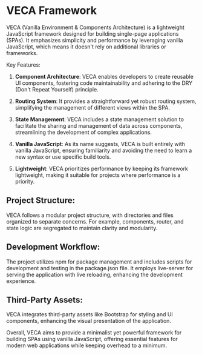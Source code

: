 # VECA Framework
VECA (Vanilla Environment & Components Architecture) is a lightweight JavaScript framework designed for building single-page applications (SPAs). It emphasizes simplicity and performance by leveraging vanilla JavaScript, which means it doesn't rely on additional libraries or frameworks.

Key Features:

1. **Component Architecture**: VECA enables developers to create reusable UI components, fostering code maintainability and adhering to the DRY (Don't Repeat Yourself) principle.

2. **Routing System**: It provides a straightforward yet robust routing system, simplifying the management of different views within the SPA.

3. **State Management**: VECA includes a state management solution to facilitate the sharing and management of data across components, streamlining the development of complex applications.

4. **Vanilla JavaScript**: As its name suggests, VECA is built entirely with vanilla JavaScript, ensuring familiarity and avoiding the need to learn a new syntax or use specific build tools.

5. **Lightweight**: VECA prioritizes performance by keeping its framework lightweight, making it suitable for projects where performance is a priority.

## Project Structure:

VECA follows a modular project structure, with directories and files organized to separate concerns. For example, components, router, and state logic are segregated to maintain clarity and modularity.

## Development Workflow:

The project utilizes npm for package management and includes scripts for development and testing in the package.json file. It employs live-server for serving the application with live reloading, enhancing the development experience.

## Third-Party Assets:

VECA integrates third-party assets like Bootstrap for styling and UI components, enhancing the visual presentation of the application.

Overall, VECA aims to provide a minimalist yet powerful framework for building SPAs using vanilla JavaScript, offering essential features for modern web applications while keeping overhead to a minimum.